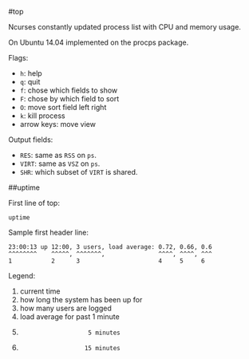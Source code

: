 #top

Ncurses constantly updated process list with CPU and memory usage.

On Ubuntu 14.04 implemented on the procps package.

Flags:

- `h`: help
- `q`: quit
- `f`: chose which fields to show
- `F`: chose by which field to sort
- `O`: move sort field left right
- `k`: kill process
- arrow keys: move view

Output fields:

- `RES`: same as `RSS` on `ps`.
- `VIRT`: same as `VSZ` on `ps`.
- `SHR`: which subset of `VIRT` is shared.

##uptime

First line of top:

    uptime

Sample first header line:

    23:00:13 up 12:00, 3 users, load average: 0.72, 0.66, 0.6
    ^^^^^^^^    ^^^^^, ^^^^^^^,               ^^^^, ^^^^, ^^^
    1           2      3                      4     5     6

Legend:

1. current time
2. how long the system has been up for
3. how many users are logged
4. load average for past  1 minute
5.                        5 minutes
6.                       15 minutes
